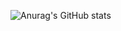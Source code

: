 ![Anurag's GitHub stats](https://github-readme-stats.vercel.app/api?username=Winni-Lina&show_icons=true&theme=radical)
